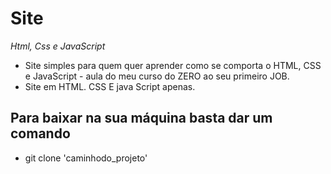 # Site
*Html, Css e JavaScript*
 - Site simples para quem quer aprender como se comporta o HTML, CSS e JavaScript - aula do meu curso do ZERO ao seu primeiro JOB.
 - Site em HTML. CSS E java Script apenas.

## Para baixar na sua máquina basta dar um comando ##
- git clone 'caminhodo_projeto'
  
